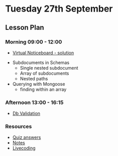 # Tuesday 27th September

## Lesson Plan

### Morning 09:00 - 12:00

- [Virtual Noticeboard - solution](https://github.com/FrancoSpeziali/db-virtual-noticeboard-solution)
+ Subdocuments in Schemas
    + Single nested subdocument
    + Array of subdocuments
    + Nested paths
+ Querying with Mongoose
    + finding within an array

### Afternoon 13:00 - 16:15

+ [Db Validation](https://github.com/DigitalCareerInstitute/BE-Db-Validation)

### Resources

+ [Quiz answers](27%20September_Quiz.md)
+ [Notes](27%20September_Notes.md)
+ [Livecoding](https://github.com/FbW-WD21-E11/livecoding-http-verbs-crud)
